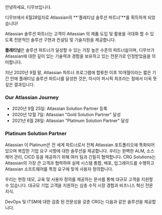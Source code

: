 안녕하세요, 디무브입니다.

디무브에서 6월28일자로 Atlassian의 **'플래티넘 솔루션 파트너'**를 획득하게 되었습니다! 

Atlassian 솔루션 파트너는 고객이 Atlassian 의 제품 도입 및 활용을 극대화 할 수 있도록 전문적인 솔루션 구현과 컨설팅 및 기술지원을 제공합니다. 

**플래티넘**은 솔루션 파트너가 달성할 수 있는 가장 높은 수준의 파트너쉽이며, 디무브가 Atlassian에 대한 깊이 있는 기술력과 경험을 보유하고 있는 전문가로 인정받았음을 의미합니다.

지난 2020년 9월 말, Atlassian 파트너 프로그램에 합류한 이후 10개월이라는 짧은 기간 안에 플래티넘 솔루션 파트너를 달성한 것은, 아시아 퍼시픽 최초라는 점에서 더욱 뜻깊은 결과입니다. 

### Our Atlassian Journey 
 - 2020년 9월 25일: Atlassian Solution Partner 등록
 - 2020년 12월 7일: Atlassian "Gold Solution Partner" 달성
 - 2021년 6월 28일: Atlassian "Platinum Solution Partner" 달성

### Platinum Solution Partner

Atlassian 이
Platinum은 전 세계 파트너로서 전체 Atlassian 포트폴리오에 특화되어 있으며 복잡한 기업 요구 사항에 대한 솔루션을 제공합니다. 우리는 완벽한 ALM, 소스 제어 관리, CICD 등을 제공하기 위해 여러 팀과 긴밀히 협력합니다. CRG Solutions는 Atlassian의 가장 큰 고객과 협력하여 실제 시스템 통합, 배포, 업그레이드를 수행하고 Atlassian 소프트웨어를 특정 요구에 맞게 사용자 정의합니다.

우리는 현장 데모, 교육 및 사용자 정의를 제공하는 문서를 통해 대규모 고객을 지원할 수 있습니다. 대규모 기업 고객을 지원하는 심층 수직 시장 경험과 비즈니스 혁신 전문 지식.

DevOps 및 ITSM에 대한 검증 된 전문성을 갖춘 CRG는 다음과 같은 솔루션을 제공합니다.
<!--stackedit_data:
eyJoaXN0b3J5IjpbLTU4OTA2NzIyMywtODQ5MDkzMzQ2LC0xNz
I5MTQ4MjQ5LC01ODc4MzYyMjBdfQ==
-->